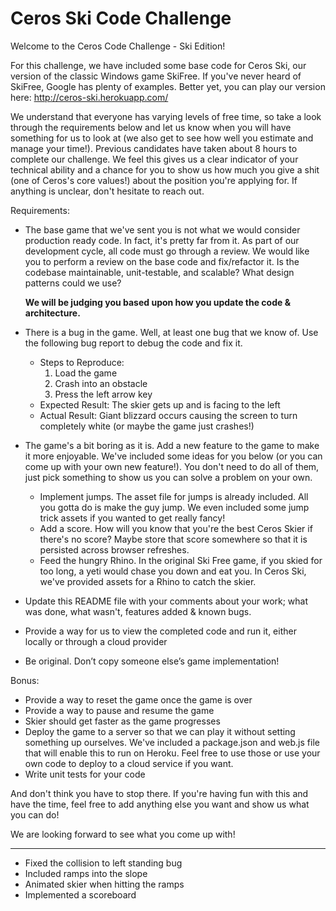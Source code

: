 # Ceros Ski Code Challenge

Welcome to the Ceros Code Challenge - Ski Edition!

For this challenge, we have included some base code for Ceros Ski, our version of the classic Windows game SkiFree. If
you've never heard of SkiFree, Google has plenty of examples. Better yet, you can play our version here: 
http://ceros-ski.herokuapp.com/  

We understand that everyone has varying levels of free time, so take a look through the requirements below and let us 
know when you will have something for us to look at (we also get to see how well you estimate and manage your time!). 
Previous candidates have taken about 8 hours to complete our challenge. We feel this gives us a clear indicator of your
technical ability and a chance for you to show us how much you give a shit (one of Ceros's core values!) about the position
you're applying for. If anything is unclear, don't hesitate to reach out.

Requirements:
* The base game that we've sent you is not what we would consider production ready code. In fact, it's pretty far from
  it. As part of our development cycle, all code must go through a review. We would like you to perform a review
  on the base code and fix/refactor it. Is the codebase maintainable, unit-testable, and scalable? What design patterns 
  could we use? 
  
  **We will be judging you based upon how you update the code & architecture.**
* There is a bug in the game. Well, at least one bug that we know of. Use the following bug report to debug the code
  and fix it.
  * Steps to Reproduce:
    1. Load the game
    1. Crash into an obstacle
    1. Press the left arrow key
  * Expected Result: The skier gets up and is facing to the left
  * Actual Result: Giant blizzard occurs causing the screen to turn completely white (or maybe the game just crashes!)
* The game's a bit boring as it is. Add a new feature to the game to make it more enjoyable. We've included some ideas for
  you below (or you can come up with your own new feature!). You don't need to do all of them, just pick something to show 
  us you can solve a problem on your own. 
  * Implement jumps. The asset file for jumps is already included. All you gotta do is make the guy jump. We even included
      some jump trick assets if you wanted to get really fancy!
  * Add a score. How will you know that you're the best Ceros Skier if there's no score? Maybe store that score
      somewhere so that it is persisted across browser refreshes.
  * Feed the hungry Rhino. In the original Ski Free game, if you skied for too long, a yeti would chase you
      down and eat you. In Ceros Ski, we've provided assets for a Rhino to catch the skier.
* Update this README file with your comments about your work; what was done, what wasn't, features added & known bugs.
* Provide a way for us to view the completed code and run it, either locally or through a cloud provider
* Be original. Don’t copy someone else’s game implementation!

Bonus:
* Provide a way to reset the game once the game is over
* Provide a way to pause and resume the game
* Skier should get faster as the game progresses
* Deploy the game to a server so that we can play it without setting something up ourselves. We've included a 
  package.json and web.js file that will enable this to run on Heroku. Feel free to use those or use your own code to 
  deploy to a cloud service if you want.
* Write unit tests for your code

And don't think you have to stop there. If you're having fun with this and have the time, feel free to add anything else
you want and show us what you can do! 

We are looking forward to see what you come up with!


**********************************
- Fixed the collision to left standing bug
- Included ramps into the slope
- Animated skier when hitting the ramps
- Implemented a scoreboard


